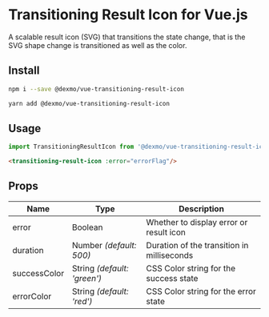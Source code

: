 # Transitioning Result Icon for Vue.js

A scalable result icon (SVG) that transitions the state change, that is the SVG shape change is transitioned as well as the color.

## Install
```sh
npm i --save @dexmo/vue-transitioning-result-icon
```
```sh
yarn add @dexmo/vue-transitioning-result-icon
```

## Usage 
```javascript
import TransitioningResultIcon from '@dexmo/vue-transitioning-result-icon';
```
```html
<transitioning-result-icon :error="errorFlag"/>
```

## Props
| Name         | Type                    | Description                                |
|--------------|-------------------------|--------------------------------------------|
| error        | Boolean                 | Whether to display error or result icon    |
| duration     | Number *(default: 500)*     | Duration of the transition in milliseconds |
| successColor | String *(default: 'green')* | CSS Color string for the success state     |
| errorColor   | String *(default: 'red')*   | CSS Color string for the error state       |
